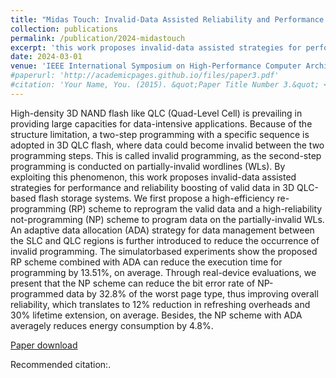 ```yaml
---
title: "Midas Touch: Invalid-Data Assisted Reliability and Performance Boost for 3D High-Density Flash"
collection: publications
permalink: /publication/2024-midastouch
excerpt: 'this work proposes invalid-data assisted strategies for performance and reliability boosting of valid data in 3D QLC-based flash storage systems. We first propose a high-efficiency re-programming (RP) scheme to reprogram the valid data and a high-reliability not-programming (NP) scheme to program data on the partially-invalid WLs…'
date: 2024-03-01
venue: 'IEEE International Symposium on High-Performance Computer Architecture (HPCA)'
#paperurl: 'http://academicpages.github.io/files/paper3.pdf'
#citation: 'Your Name, You. (2015). &quot;Paper Title Number 3.&quot; <i>Journal 1</i>. 1(3).'
---
```

High-density 3D NAND flash like QLC (Quad-Level Cell) is prevailing in providing large capacities for data-intensive applications. Because of the structure limitation, a two-step programming with a specific sequence is adopted in 3D QLC flash, where data could become invalid between the two programming steps. This is called invalid programming, as the second-step programming is conducted on partially-invalid wordlines (WLs). By exploiting this phenomenon, this work proposes invalid-data assisted strategies for performance and reliability boosting of valid data in 3D QLC-based flash storage systems. We first propose a high-efficiency re-programming (RP) scheme to reprogram the valid data and a high-reliability not-programming (NP) scheme to program data on the partially-invalid WLs. An adaptive data allocation (ADA) strategy for data management between the SLC and QLC regions is further introduced to reduce the occurrence of invalid programming. The simulatorbased experiments show the proposed RP scheme combined with ADA can reduce the execution time for programming by 13.51%, on average. Through real-device evaluations, we present that the NP scheme can reduce the bit error rate of NP-programmed data by 32.8% of the worst page type, thus improving overall reliability, which translates to 12% reduction in refreshing overheads and 30% lifetime extension, on average. Besides, the NP scheme with ADA averagely reduces energy consumption by 4.8%.

[Paper download](N/A)

Recommended citation:.